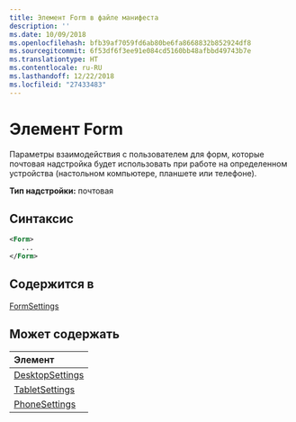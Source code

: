 ```yaml
---
title: Элемент Form в файле манифеста
description: ''
ms.date: 10/09/2018
ms.openlocfilehash: bfb39af7059fd6ab80be6fa8668832b852924df8
ms.sourcegitcommit: 6f53df6f3ee91e084cd5160bb48afbbd49743b7e
ms.translationtype: HT
ms.contentlocale: ru-RU
ms.lasthandoff: 12/22/2018
ms.locfileid: "27433483"
---
```

# <a name="form-element"></a>Элемент Form

Параметры взаимодействия с пользователем для форм, которые почтовая надстройка будет использовать при работе на определенном устройства (настольном компьютере, планшете или телефоне).

**Тип надстройки:** почтовая

## <a name="syntax"></a>Синтаксис

```XML
<Form>
   ...
</Form>
```

## <a name="contained-in"></a>Содержится в

[FormSettings](formsettings.md)


## <a name="can-contain"></a>Может содержать

|**Элемент**|
|:-----|
|[DesktopSettings](desktopsettings.md)|
|[TabletSettings](tabletsettings.md)|
|[PhoneSettings](phonesettings.md)|
